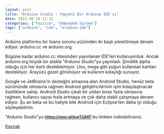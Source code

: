 ```yaml
---
layout: post
title: "Arduino Studio : Yepyeni Bir Arduino IDE'si"
date: 2015-06-20 12:32
categories: ["Yazılım", "Embedded System"]
tags: ["arduino", "ide", "arudino-ide"]
---
```


Arduino platformu bir lisans sorunu yüzünden iki başlı yönetilmeye devam ediyor. arduino.cc ve arduino.org. 

Bügüne kadar arduino.cc sitesinden yayınlanan IDE'leri kullanıyorduk. Ancak arduino.org büyük bir atakla "Arduino Studio"yu yayınladı. Şimdilik alpha olduğu için her kartı desteklemiyor. Uno, mega gibi yoğun kullanılan kartları destekliyor. Arayüzü güzel görünüyor ve kullanım kolaylığı sunuyor.

Google ve JetBrains'in desteğini arkasına alan Android Studio, henüz beta sürümünde olmasına rağmen Android geliştiricilerinin işini kolaylaştıracak özelliklere sahip. Android Studio çıkalı bir yıldan biraz fazla olmasına rağmen, kullanıcı sayısı hızla artmaya ve çok daha stabil çalışmaya devam ediyor. Şu an beta ve bu haliyle bile Android için Eclipse’ten daha iyi olduğu söyleyebilirim.

"Arduino Studio"yu ~~https://goo.gl/kwTQMP~~ bu linkten indirebilirsiniz.

[Kaynak](https://www.facebook.com/ArduinoHaber)    